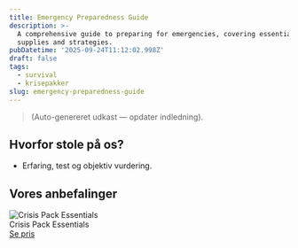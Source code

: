 ```yaml
---
title: Emergency Preparedness Guide
description: >-
  A comprehensive guide to preparing for emergencies, covering essential
  supplies and strategies.
pubDatetime: '2025-09-24T11:12:02.998Z'
draft: false
tags:
  - survival
  - krisepakker
slug: emergency-preparedness-guide
---
```

> (Auto-genereret udkast — opdater indledning).

## Hvorfor stole på os?
- Erfaring, test og objektiv vurdering.

## Vores anbefalinger


<!-- Auto: Affiliate-kort fra Products/SKUs -->

<div class="aff-card"><img src="abstract_15.png (https://v5.airtableusercontent.com/v3/u/45/45/1758722400000/B1yThkQokuWXvNZocMHnpg/G4lrs3YDbx1mIQkd6IEwH4qVSMMjj2-P5BsfgekBs1M6LGbFXxFxHS6w2I_j_4kjICDL42AD5JXvTHaeIQ3WM6YKv1CUT9eCorZcKnSjV13eVEoRrzqxoEz7k9fxE5NvL2Bi6B5O-UzkwCwx0QsfPcz2iVjlss7At6_ZUcdlbl8/ODVfO0EFuYZ-g-39NI6iWQH6zoElefLkqKA8Pc4tR4E)" alt="Crisis Pack Essentials" class="aff-card__img" /><div class="aff-card__meta"><div class="aff-card__title">Crisis Pack Essentials</div><a class="aff-btn" href="https://affiliate.homeessentialsee62.com/deal789?utm_source=klartilalt&utm_medium=affiliate&subid=emergency-preparedness-guide-2025-09-24" rel="sponsored nofollow noopener" target="_blank">Se pris</a></div></div>

